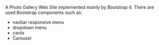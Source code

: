 A Photo Gallery Web Site implemented mainly by Bootstrap 4. There are used Bootstrap components such as:
 - navbar responsive menu
 - dropdown menu
 - cards
 - Carousel